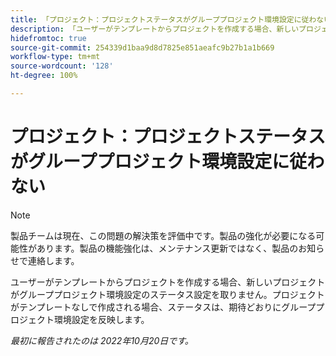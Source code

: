 ```yaml
---
title: 「プロジェクト：プロジェクトステータスがグループプロジェクト環境設定に従わない」
description: 「ユーザーがテンプレートからプロジェクトを作成する場合、新しいプロジェクトがグループプロジェクト環境設定のステータス設定を取りません。プロジェクトがテンプレートなしで作成される場合、ステータスは、期待どおりにグループプロジェクト環境設定を反映します。」
hidefromtoc: true
source-git-commit: 254339d1baa9d8d7825e851aeafc9b27b1a1b669
workflow-type: tm+mt
source-wordcount: '128'
ht-degree: 100%

---
```



# プロジェクト：プロジェクトステータスがグループプロジェクト環境設定に従わない

>[!NOTE]
>
>製品チームは現在、この問題の解決策を評価中です。製品の強化が必要になる可能性があります。製品の機能強化は、メンテナンス更新ではなく、製品のお知らせで連絡します。

ユーザーがテンプレートからプロジェクトを作成する場合、新しいプロジェクトがグループプロジェクト環境設定のステータス設定を取りません。プロジェクトがテンプレートなしで作成される場合、ステータスは、期待どおりにグループプロジェクト環境設定を反映します。

_最初に報告されたのは 2022年10月20日です。_

